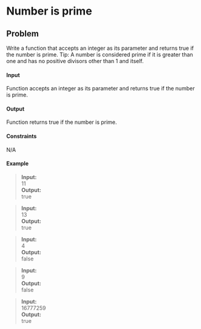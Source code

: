 # Number is prime

## Problem

Write a function that accepts an integer as its parameter and returns true if the number is prime.
Tip: A number is considered prime if it is greater than one and has no positive divisors other than 1 and itself.

#### Input

Function accepts an integer as its parameter and returns true if the number is prime.

#### Output

Function returns true if the number is prime.

#### Constraints

N/A

#### Example

> **Input:**  
> 11  
> **Output:**  
> true

> **Input:**  
> 13  
> **Output:**  
> true

> **Input:**  
> 4  
> **Output:**  
> false

> **Input:**  
> 9  
> **Output:**  
> false

> **Input:**  
> 16777259  
> **Output:**  
> true
